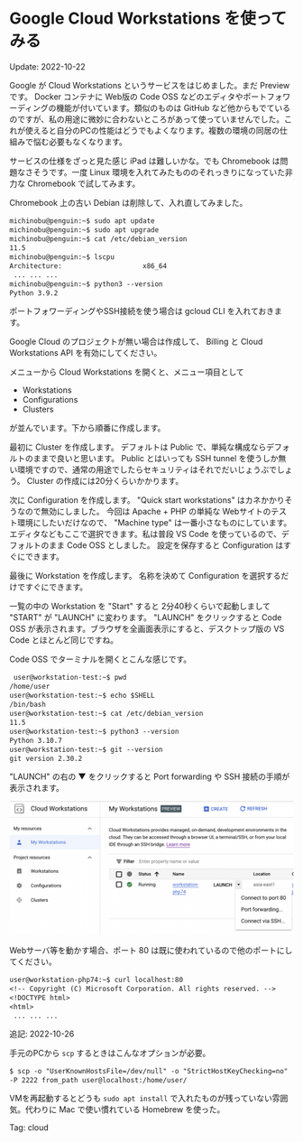 Google Cloud Workstations を使ってみる
=====

Update: 2022-10-22

Google が Cloud Workstations というサービスをはじめました。まだ Preview です。 Docker コンテナに Web版の Code OSS などのエディタやポートフォワーディングの機能が付いています。類似のものは GitHub など他からもでているのですが、私の用途に微妙に合わないところがあって使っていませんでした。これが使えると自分のPCの性能はどうでもよくなります。複数の環境の同居の仕組みで悩む必要もなくなります。

サービスの仕様をざっと見た感じ iPad は難しいかな。でも Chromebook は問題なさそうです。一度 Linux 環境を入れてみたもののそれっきりになっていた非力な Chromebook で試してみます。

Chromebook 上の古い Debian は削除して、入れ直してみました。

```
michinobu@penguin:~$ sudo apt update
michinobu@penguin:~$ sudo apt upgrade
michinobu@penguin:~$ cat /etc/debian_version
11.5
michinobu@penguin:~$ lscpu
Architecture:                    x86_64
 ... ... ...
michinobu@penguin:~$ python3 --version
Python 3.9.2
```

ポートフォワーディングやSSH接続を使う場合は gcloud CLI を入れておきます。

Google Cloud のプロジェクトが無い場合は作成して、
Billing と Cloud Workstations API を有効にしてください。

メニューから Cloud Workstations を開くと、メニュー項目として

- Workstations
- Configurations
- Clusters

が並んでいます。下から順番に作成します。

最初に Cluster を作成します。
デフォルトは Public で、単純な構成ならデフォルトのままで良いと思います。
Public とはいっても SSH tunnel を使うしか無い環境ですので、通常の用途でしたらセキュリティはそれでだいじょうぶでしょう。
Cluster の作成には20分くらいかかります。

次に Configuration を作成します。
"Quick start workstations" はカネかかりそうなので無効にしました。
今回は Apache + PHP の単純な Webサイトのテスト環境にしたいだけなので、
"Machine type" は一番小さなものにしています。
エディタなどもここで選択できます。私は普段 VS Code を使っているので、デフォルトのまま Code OSS としました。
設定を保存すると Configuration はすぐにできます。

最後に Workstation を作成します。
名称を決めて Configuration を選択するだけですぐにできます。

一覧の中の Workstation を "Start" すると 2分40秒くらいで起動しまして
"START" が "LAUNCH" に変わります。
"LAUNCH" をクリックすると Code OSS が表示されます。ブラウザを全画面表示にすると、デスクトップ版の VS Code とほとんど同じですね。

Code OSS でターミナルを開くとこんな感じです。

```
 user@workstation-test:~$ pwd
/home/user
user@workstation-test:~$ echo $SHELL
/bin/bash
user@workstation-test:~$ cat /etc/debian_version
11.5
user@workstation-test:~$ python3 --version
Python 3.10.7
user@workstation-test:~$ git --version
git version 2.30.2
```

"LAUNCH" の右の ▼ をクリックすると Port forwarding や SSH 接続の手順が表示されます。

![LAUNCH](googlecloudworkstations01.png)

Webサーバ等を動かす場合、ポート 80 は既に使われているので他のポートにしてください。

```
user@workstation-php74:~$ curl localhost:80
<!-- Copyright (C) Microsoft Corporation. All rights reserved. -->
<!DOCTYPE html>
<html>
 ... ... ...
```

追記: 2022-10-26

手元のPCから `scp` するときはこんなオプションが必要。

```
$ scp -o "UserKnownHostsFile=/dev/null" -o "StrictHostKeyChecking=no" -P 2222 from_path user@localhost:/home/user/
```

VMを再起動するとどうも `sudo apt install` で入れたものが残っていない雰囲気。代わりに Mac で使い慣れている Homebrew を使った。

Tag: cloud
